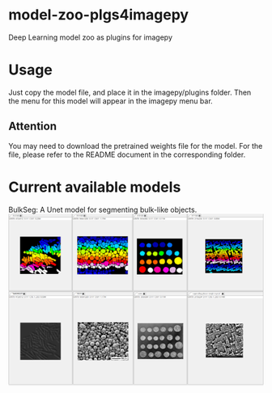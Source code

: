 # model-zoo-plgs4imagepy
Deep Learning model zoo as plugins for imagepy

# Usage
Just copy the model file, and place it in the imagepy/plugins folder.
Then the menu for this model will appear in the imagepy menu bar.
## Attention
You may need to download the pretrained weights file for the model. 
For the file, please refer to the README document in the corresponding folder.

# Current available models
BulkSeg: A Unet model for segmenting bulk-like objects.
![bulkseg-demo](BulkSeg/menus/BulkSeg/demo.png)
